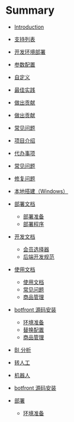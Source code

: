 # Summary

* [Introduction](ReadMe.md)
* [支持列表](./llm/支持列表.md)
* [开发环境部署](./llm/开发环境部署.md)

* [参数配置](./llm/参数配置.md)
* [自定义](./llm/自定义.md)
* [最佳实践](./llm/最佳实践.md)
* [做出贡献](./llm/做出贡献.md)
* [做出贡献](./llm/做出贡献.md)
* [常见问题](./llm/常见问题.md)




* [项目介绍](./llm/1.项目介绍.md)
* [代办事项](./llm/todolist/todolist.md)
* [常见问题](./llm/2.常见问题.md)
* [修复问题](./llm/issue/2024.md)
* [本地搭建（Windows）](./llm/3.本地搭建Windows.md)
* [部署文档]()
   * [部署准备](./llm/部署文档/部署准备.md)
   * [部署程序](./llm/部署文档/部署程序.md)

* [开发文档]()
   * [会员选择器](./llm/开发文档/分库分表Sharding文档.md)
   * [后端开发规范](./llm/开发文档/后端开发规范.md)

* [使用文档]()
  * [使用文档](./llm/使用文档/使用文档.md)
  * [常见问题](./llm/使用文档/常见问题.md)
  * [商品管理](./llm/使用文档/商品管理.md)
* [botfront 源码安装]()
  * [环境准备](./llm/使用文档/使用文档.md)
  * [替换配置](./llm/使用文档/常见问题.md)
  * [商品管理](./llm/使用文档/商品管理.md)

* [BI 分析]()
* [转人工]()
* [机器人]()
* [botfront 源码安装]()

* [部署]()
   * [环境准备](./llm/使用文档/使用文档.md)











